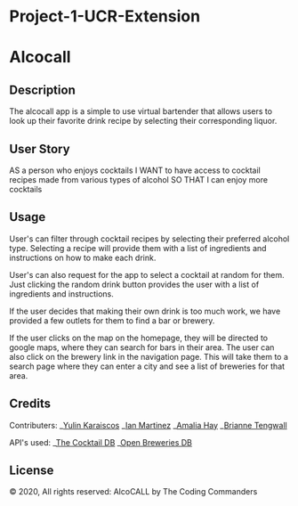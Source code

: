 # Project-1-UCR-Extension

# Alcocall

## Description

The alcocall app is a simple to use virtual bartender that allows users to look up their favorite drink recipe by selecting their corresponding liquor.

## User Story

AS a person who enjoys cocktails
I WANT to have access to cocktail recipes made from various types of alcohol
SO THAT I can enjoy more cocktails

## Usage

User's can filter through cocktail recipes by selecting their preferred alcohol type. Selecting a recipe will provide them with a list of ingredients and instructions on how to make each drink.

User's can also request for the app to select a cocktail at random for them. Just clicking the random drink button provides the user with a list of ingredients and instructions.

If the user decides that making their own drink is too much work, we have provided a few outlets for them to find a bar or brewery.

If the user clicks on the map on the homepage, they will be directed to google maps, where they can search for bars in their area. The user can also click on the brewery link in the navigation page. This will take them to a search page where they can enter a city and see a list of breweries for that area.

## Credits

Contributers:
_[Yulin Karaiscos](https://github.com/KarazKOS)
_[Ian Martinez](https://github.com/imartinez0753)
_[Amalia Hay](https://github.com/amaliawhay)
_[Brianne Tengwall](https://github.com/Darling-bee)

API's used:
_[The Cocktail DB](https://www.thecocktaildb.com/api.php)
_[Open Breweries DB](https://www.openbrewerydb.org/)

## License

© 2020, All rights reserved: AlcoCALL by The Coding Commanders